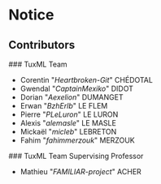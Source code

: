 # Notice

## Contributors

### TuxML Team
- Corentin "*Heartbroken-Git*" CHÉDOTAL
- Gwendal "*CaptainMexiko*" DIDOT
- Dorian "*Aexelion*" DUMANGET
- Erwan "*BzhErlb*" LE FLEM
- Pierre "*PLeLuron*" LE LURON
- Alexis "*alemasle*" LE MASLE
- Mickaël "*micleb*" LEBRETON
- Fahim "*fahimmerzouk*" MERZOUK

### TuxML Team Supervising Professor
- Mathieu "*FAMILIAR-project*" ACHER
